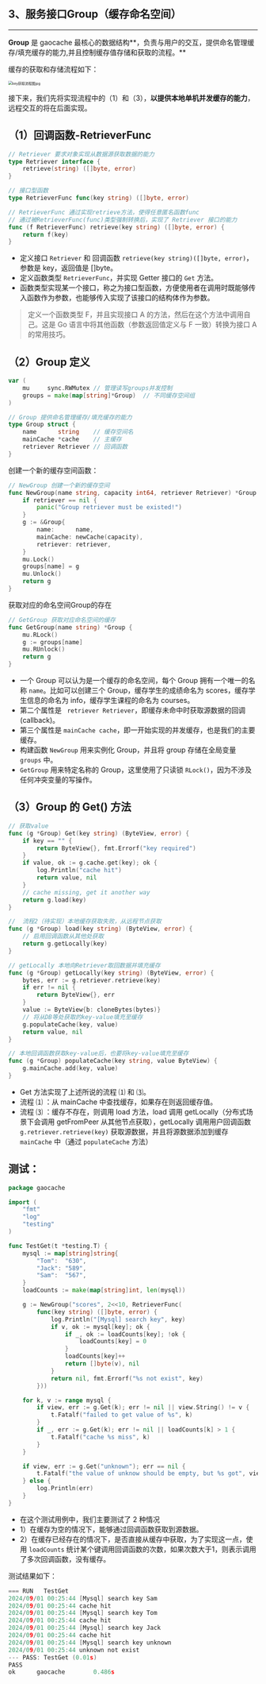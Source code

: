 ## 3、服务接口Group（缓存命名空间）

---

**Group** 是 gaocache 最核心的数据结构**，负责与用户的交互，提供命名管理缓存/填充缓存的能力,并且控制缓存值存储和获取的流程。**

缓存的获取和存储流程如下：

<img src="https://s2.loli.net/2024/08/31/OaqViYEcok6KpZQ.jpg" alt="key获取流程图jpg" style="zoom:50%;" />

接下来，我们先将实现流程中的（1）和（3），**以提供本地单机并发缓存的能力**，远程交互的将在后面实现。

## （1）回调函数-RetrieverFunc

```go
// Retriever 要求对象实现从数据源获取数据的能力
type Retriever interface {
	retrieve(string) ([]byte, error)
}

// 接口型函数
type RetrieverFunc func(key string) ([]byte, error)

// RetrieverFunc 通过实现retrieve方法，使得任意匿名函数func
// 通过被RetrieverFunc(func)类型强制转换后，实现了 Retriever 接口的能力
func (f RetrieverFunc) retrieve(key string) ([]byte, error) {
	return f(key)
}
```

- 定义接口 `Retriever` 和 回调函数 `retrieve(key string)([]byte, error)`，参数是 key，返回值是 []byte。
- 定义函数类型 `RetrieverFunc`，并实现 Getter 接口的 `Get` 方法。
- 函数类型实现某一个接口，称之为接口型函数，方便使用者在调用时既能够传入函数作为参数，也能够传入实现了该接口的结构体作为参数。

>定义一个函数类型 F，并且实现接口 A 的方法，然后在这个方法中调用自己。这是 Go 语言中将其他函数（参数返回值定义与 F 一致）转换为接口 A 的常用技巧。

## （2）Group 定义



```go
var (
	mu     sync.RWMutex // 管理读写groups并发控制
	groups = make(map[string]*Group)  // 不同缓存空间组
)

// Group 提供命名管理缓存/填充缓存的能力
type Group struct {
	name      string    // 缓存空间名
	mainCache *cache    // 主缓存
	retriever Retriever // 回调函数
}
```

创建一个新的缓存空间函数：

```go
// NewGroup 创建一个新的缓存空间
func NewGroup(name string, capacity int64, retriever Retriever) *Group {
	if retriever == nil {
		panic("Group retriever must be existed!")
	}
	g := &Group{
		name:      name,
		mainCache: newCache(capacity),
		retriever: retriever,
	}
	mu.Lock()
	groups[name] = g
	mu.Unlock()
	return g
}
```

获取对应的命名空间Group的存在

```go
// GetGroup 获取对应命名空间的缓存
func GetGroup(name string) *Group {
	mu.RLock()
	g := groups[name]
	mu.RUnlock()
	return g
}
```

- 一个 Group 可以认为是一个缓存的命名空间，每个 Group 拥有一个唯一的名称 `name`。比如可以创建三个 Group，缓存学生的成绩命名为 scores，缓存学生信息的命名为 info，缓存学生课程的命名为 courses。
- 第二个属性是 ` retriever Retriever`，即缓存未命中时获取源数据的回调(callback)。
- 第三个属性是 `mainCache cache`，即一开始实现的并发缓存，也是我们的主要缓存。
- 构建函数 `NewGroup` 用来实例化 Group，并且将 group 存储在全局变量 `groups` 中。
- `GetGroup` 用来特定名称的 Group，这里使用了只读锁 `RLock()`，因为不涉及任何冲突变量的写操作。

## （3）Group 的 Get() 方法

```go
// 获取value
func (g *Group) Get(key string) (ByteView, error) {
	if key == "" {
		return ByteView{}, fmt.Errorf("key required")
	}
	if value, ok := g.cache.get(key); ok {
		log.Println("cache hit")
		return value, nil
	}
	// cache missing, get it another way
	return g.load(key)
}

//  流程2（待实现）本地缓存获取失败，从远程节点获取
func (g *Group) load(key string) (ByteView, error) {
    // 启用回调函数从其他处获取
	return g.getLocally(key)
}

// getLocally 本地向Retriever取回数据并填充缓存
func (g *Group) getLocally(key string) (ByteView, error) {
	bytes, err := g.retriever.retrieve(key)
	if err != nil {
		return ByteView{}, err
	}
	value := ByteView{b: cloneBytes(bytes)}
	// 将从DB等处获取的key-value填充至缓存
	g.populateCache(key, value)
	return value, nil
}

// 本地回调函数获取key-value后，也要将key-value填充至缓存
func (g *Group) populateCache(key string, value ByteView) {
	g.mainCache.add(key, value)
}
```

- Get 方法实现了上述所说的流程 ⑴ 和 ⑶。
- 流程 ⑴ ：从 mainCache 中查找缓存，如果存在则返回缓存值。
- 流程 ⑶ ：缓存不存在，则调用 load 方法，load 调用 getLocally（分布式场景下会调用 getFromPeer 从其他节点获取），getLocally 调用用户回调函数 `g.retriever.retrieve(key)` 获取源数据，并且将源数据添加到缓存 `mainCache` 中（通过 `populateCache` 方法）

## 测试：

```go
package gaocache

import (
	"fmt"
	"log"
	"testing"
)

func TestGet(t *testing.T) {
	mysql := map[string]string{
		"Tom":  "630",
		"Jack": "589",
		"Sam":  "567",
	}
	loadCounts := make(map[string]int, len(mysql))

	g := NewGroup("scores", 2<<10, RetrieverFunc(
		func(key string) ([]byte, error) {
			log.Println("[Mysql] search key", key)
			if v, ok := mysql[key]; ok {
				if _, ok := loadCounts[key]; !ok {
					loadCounts[key] = 0
				}
				loadCounts[key]++
				return []byte(v), nil
			}
			return nil, fmt.Errorf("%s not exist", key)
		}))

	for k, v := range mysql {
		if view, err := g.Get(k); err != nil || view.String() != v {
			t.Fatalf("failed to get value of %s", k)
		}
		if _, err := g.Get(k); err != nil || loadCounts[k] > 1 {
			t.Fatalf("cache %s miss", k)
		}
	}

	if view, err := g.Get("unknown"); err == nil {
		t.Fatalf("the value of unknow should be empty, but %s got", view)
	} else {
		log.Println(err)
	}
}
```

- 在这个测试用例中，我们主要测试了 2 种情况
- 1）在缓存为空的情况下，能够通过回调函数获取到源数据。
- 2）在缓存已经存在的情况下，是否直接从缓存中获取，为了实现这一点，使用 `loadCounts` 统计某个键调用回调函数的次数，如果次数大于1，则表示调用了多次回调函数，没有缓存。

测试结果如下：

```go
=== RUN   TestGet
2024/09/01 00:25:44 [Mysql] search key Sam
2024/09/01 00:25:44 cache hit
2024/09/01 00:25:44 [Mysql] search key Tom
2024/09/01 00:25:44 cache hit
2024/09/01 00:25:44 [Mysql] search key Jack
2024/09/01 00:25:44 cache hit
2024/09/01 00:25:44 [Mysql] search key unknown
2024/09/01 00:25:44 unknown not exist
--- PASS: TestGet (0.01s)
PASS
ok      gaocache        0.486s
```

